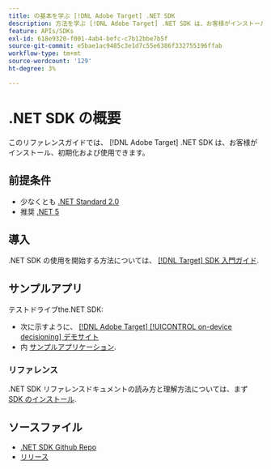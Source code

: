 ```yaml
---
title: の基本を学ぶ [!DNL Adobe Target] .NET SDK
description: 方法を学ぶ [!DNL Adobe Target] .NET SDK は、お客様がインストール、初期化および使用できます。
feature: APIs/SDKs
exl-id: 618e9320-f001-4ab4-befc-c7b12bbe7b5f
source-git-commit: e5bae1ac9485c3e1d7c55e6386f332755196ffab
workflow-type: tm+mt
source-wordcount: '129'
ht-degree: 3%

---
```


# .NET SDK の概要

このリファレンスガイドでは、 [!DNL Adobe Target] .NET SDK は、お客様がインストール、初期化および使用できます。

## 前提条件

* 少なくとも [.NET Standard 2.0](https://github.com/dotnet/standard/blob/v2.1.0/docs/versions/netstandard2.0.md)
* 推奨 [.NET 5](https://github.com/dotnet/core/blob/main/release-notes/5.0/README.md)

## 導入

.NET SDK の使用を開始する方法については、 [[!DNL Target] SDK 入門ガイド](../sdk-guides/getting-started/getting-started.md).

## サンプルアプリ

テストドライブthe.NET SDK:

* 次に示すように、 [[!DNL Adobe Target] [!UICONTROL on-device decisioning] デモサイト](https://github.com/adobe/on-device-decisioning-demo-site)
* 内 [サンプルアプリケーション](../sdk-guides/sample-apps/sample-apps.md).

### リファレンス

.NET SDK リファレンスドキュメントの読み方と理解方法については、まず [SDK のインストール](install-sdk.md).

## ソースファイル

* [.NET SDK Github Repo](https://github.com/adobe/target-dotnet-sdk)
* [リリース](https://github.com/adobe/target-dotnet-sdk/releases)
